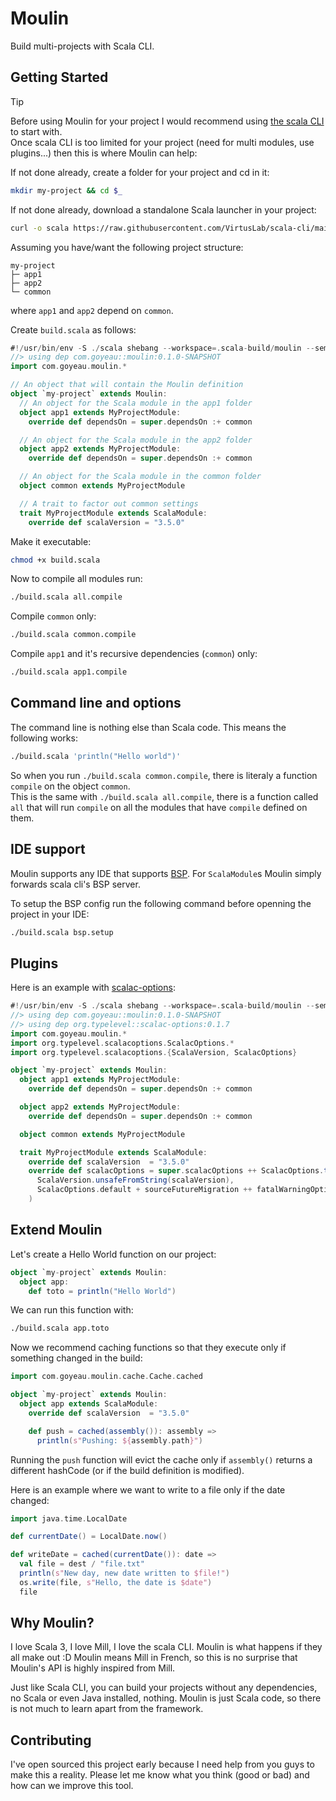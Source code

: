 # Moulin

Build multi-projects with Scala CLI.


## Getting Started

> [!TIP]
> Before using Moulin for your project I would recommend using [the scala CLI](https://scala-cli.virtuslab.org) to start with.  
> Once scala CLI is too limited for your project (need for multi modules, use plugins...) then this is where Moulin can help:

If not done already, create a folder for your project and cd in it:
```sh
mkdir my-project && cd $_
```

If not done already, download a standalone Scala launcher in your project:
```sh
curl -o scala https://raw.githubusercontent.com/VirtusLab/scala-cli/main/scala-cli.sh && chmod +x scala
```

Assuming you have/want the following project structure:
```
my-project
├─ app1
├─ app2
└─ common
```
where `app1` and `app2` depend on `common`.

Create `build.scala` as follows:
```scala
#!/usr/bin/env -S ./scala shebang --workspace=.scala-build/moulin --semanticdb-sourceroot=.
//> using dep com.goyeau::moulin:0.1.0-SNAPSHOT
import com.goyeau.moulin.*

// An object that will contain the Moulin definition
object `my-project` extends Moulin:
  // An object for the Scala module in the app1 folder
  object app1 extends MyProjectModule:
    override def dependsOn = super.dependsOn :+ common

  // An object for the Scala module in the app2 folder
  object app2 extends MyProjectModule:
    override def dependsOn = super.dependsOn :+ common

  // An object for the Scala module in the common folder
  object common extends MyProjectModule

  // A trait to factor out common settings
  trait MyProjectModule extends ScalaModule:
    override def scalaVersion = "3.5.0"
```
Make it executable:
```sh
chmod +x build.scala
```

Now to compile all modules run:
```sh
./build.scala all.compile
```

Compile `common` only:
```sh
./build.scala common.compile
```

Compile `app1` and it's recursive dependencies (`common`) only:
```sh
./build.scala app1.compile
```


## Command line and options

The command line is nothing else than Scala code. This means the following works:
```sh
./build.scala 'println("Hello world")'
```

So when you run `./build.scala common.compile`, there is literaly a function `compile` on the object `common`.  
This is the same with `./build.scala all.compile`, there is a function called `all` that will run `compile` on all the modules that have `compile` defined on them.


## IDE support

Moulin supports any IDE that supports [BSP](https://build-server-protocol.github.io/). For `ScalaModule`s Moulin simply forwards scala cli's BSP server.

To setup the BSP config run the following command before openning the project in your IDE:
```sh
./build.scala bsp.setup
```


## Plugins

Here is an example with [scalac-options](https://github.com/typelevel/scalac-options):
```scala
#!/usr/bin/env -S ./scala shebang --workspace=.scala-build/moulin --semanticdb-sourceroot=.
//> using dep com.goyeau::moulin:0.1.0-SNAPSHOT
//> using dep org.typelevel::scalac-options:0.1.7
import com.goyeau.moulin.*
import org.typelevel.scalacoptions.ScalacOptions.*
import org.typelevel.scalacoptions.{ScalaVersion, ScalacOptions}

object `my-project` extends Moulin:
  object app1 extends MyProjectModule:
    override def dependsOn = super.dependsOn :+ common

  object app2 extends MyProjectModule:
    override def dependsOn = super.dependsOn :+ common

  object common extends MyProjectModule

  trait MyProjectModule extends ScalaModule:
    override def scalaVersion  = "3.5.0"
    override def scalacOptions = super.scalacOptions ++ ScalacOptions.tokensForVersion(
      ScalaVersion.unsafeFromString(scalaVersion),
      ScalacOptions.default + sourceFutureMigration ++ fatalWarningOptions
    )
```

## Extend Moulin

Let's create a Hello World function on our project:
```scala
object `my-project` extends Moulin:
  object app:
    def toto = println("Hello World")
```
We can run this function with:
```sh
./build.scala app.toto
```

Now we recommend caching functions so that they execute only if something changed in the build:
```scala
import com.goyeau.moulin.cache.Cache.cached

object `my-project` extends Moulin:
  object app extends ScalaModule:
    override def scalaVersion  = "3.5.0"

    def push = cached(assembly()): assembly =>
      println(s"Pushing: ${assembly.path}")
```
Running the `push` function will evict the cache only if `assembly()` returns a different hashCode (or if the build definition is modified).

Here is an example where we want to write to a file only if the date changed:
```scala
import java.time.LocalDate

def currentDate() = LocalDate.now()

def writeDate = cached(currentDate()): date =>
  val file = dest / "file.txt"
  println(s"New day, new date written to $file!")
  os.write(file, s"Hello, the date is $date")
  file
```


## Why Moulin?

I love Scala 3, I love Mill, I love the scala CLI. Moulin is what happens if they all make out :D
Moulin means Mill in French, so this is no surprise that Moulin's API is highly inspired from Mill.

Just like Scala CLI, you can build your projects without any dependencies, no Scala or even Java installed, nothing.
Moulin is just Scala code, so there is not much to learn apart from the framework.


## Contributing

I've open sourced this project early because I need help from you guys to make this a reality. Please let me know what you think (good or bad) and how can we improve this tool.
